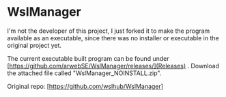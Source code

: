 # WslManager

I'm not the developer of this project, I just forked it to make the program available as an executable, since there was no installer or executable in the original project yet.

The current executable built program can be found under [https://github.com/arwebSE/WslManager/releases/](Releases) .
Download the attached file called "WslManager_NOINSTALL.zip".

Original repo: [https://github.com/wslhub/WslManager]
